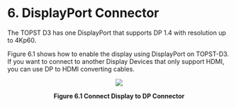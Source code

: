 # 6. DisplayPort Connector

The TOPST D3 has one DisplayPort that supports DP 1.4 with resolution up to 4Kp60.  


Figure 6.1 shows how to enable the display using DisplayPort on TOPST-D3. If you want to connect to another Display Devices that only support HDMI, you can use DP to HDMI converting cables.  
<p align="center"><img src="https://github.com/topst-development/Documentation/assets/161264431/517e969e-a0e6-42ff-8c4a-cb1ad8181e96"></p> 
<p align="center"><strong>Figure 6.1 Connect Display to DP Connector</strong></p>

